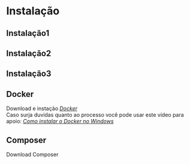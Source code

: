 <h1>Instalação</h1>

<h2>Instalação1</h2>

<h2>Instalação2</h2>

<h2>Instalação3</h2>

<h2>Docker</h2>

Download e instação <a href = 'https://docs.docker.com/desktop/install/windows-install/'><i>Docker</i></a><br>
Caso surja duvidas quanto ao processo você pode usar este vídeo para apoio: <a href = 'https://www.youtube.com/watch?v=Lgh8JgcYFwM'><i>Como instalar o Docker no Windows</i></a>

<h2>Composer</h2>

Download Composer
